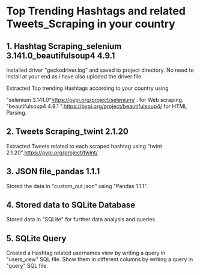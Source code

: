 # Top Trending Hashtags and related Tweets_Scraping in your country

## 1. Hashtag Scraping_selenium 3.141.0_beautifulsoup4 4.9.1   
Installed driver "geckodriver.log" and saved to project directory.
No need to install at your end as i have also uploded the driver file.

Extracted Top trending Hashtags according to your country using 

"selenium 3.141.0"https://pypi.org/project/selenium/ . for Web scraping.
"beautifulsoup4 4.9.1 ".https://pypi.org/project/beautifulsoup4/ for HTML Parsing.

## 2. Tweets Scraping_twint 2.1.20
Extracted Tweets related to each scraped hashtag using "twint 2.1.20".https://pypi.org/project/twint/

## 3. JSON file_pandas 1.1.1
Stored the data in "custom_out.json" using "Pandas 1.1.1".

## 4. Stored data to SQLite Database
Stored data in "SQLite" for further data analysis and queries.

## 5. SQLite Query
Created a Hashtag related usernames view by writing a query in "users_view" SQL file.
Show them in different columns by writing a query in "query" SQL file.
